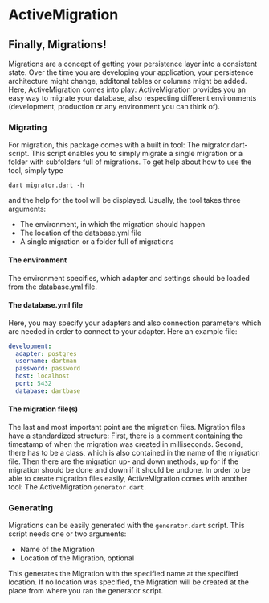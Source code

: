 ActiveMigration
===============

## Finally, Migrations!
Migrations are a concept of getting your persistence layer into a consistent state.
Over the time you are developing your application, your persistence architecture
might change, additonal tables or columns might be added. Here, ActiveMigration comes
into play: ActiveMigration provides you an easy way to migrate your database, also
respecting different environments (development, production or any environment you
can think of).

### Migrating
For migration, this package comes with a built in tool: The migrator.dart-script.
This script enables you to simply migrate a single migration or a folder with
subfolders full of migrations. To get help about how to use the tool, simply type

```
dart migrator.dart -h
```
and the help for the tool will be displayed.
Usually, the tool takes three arguments:
+ The environment, in which the migration should happen
+ The location of the database.yml file
+ A single migration or a folder full of migrations

#### The environment
The environment specifies, which adapter and settings should be loaded from the
database.yml file.

#### The database.yml file
Here, you may specify your adapters and also connection parameters which are
needed in order to connect to your adapter. Here an example file:

```yaml
development:
  adapter: postgres
  username: dartman
  password: password
  host: localhost
  port: 5432
  database: dartbase
```

#### The migration file(s)
The last and most important point are the migration files. Migration
files have a standardized structure: First, there is a comment containing
the timestamp of when the migration was created in milliseconds.
Second, there has to be a class, which is also contained in the name
of the migration file. Then there are the migration up- and down methods,
up for if the migration should be done and down if it should be undone.
In order to be able to create migration files easily, ActiveMigration
comes with another tool: The ActiveMigration `generator.dart`.

### Generating
Migrations can be easily generated with the `generator.dart` script.
This script needs one or two arguments:
+ Name of the Migration
+ Location of the Migration, optional

This generates the Migration with the specified name at the
specified location. If no location was specified, the Migration will
be created at the place from where you ran the generator script.